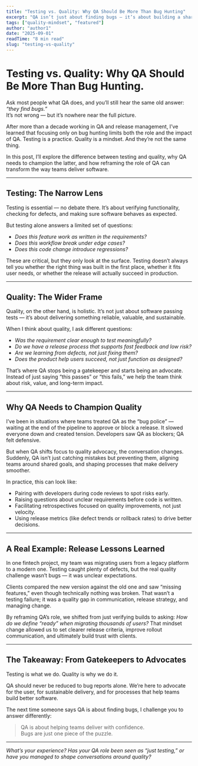 ```yaml
---
title: "Testing vs. Quality: Why QA Should Be More Than Bug Hunting"
excerpt: "QA isn’t just about finding bugs — it’s about building a shared culture of quality that goes beyond testing."
tags: ["quality-mindset", "featured"]
author: "author1"
date: "2025-09-01"
readTime: "8 min read"
slug: "testing-vs-quality"
---
```


# Testing vs. Quality: Why QA Should Be More Than Bug Hunting.

Ask most people what QA does, and you’ll still hear the same old answer: *“they find bugs.”*  
It’s not wrong — but it’s nowhere near the full picture.  

After more than a decade working in QA and release management, I’ve learned that focusing only on bug hunting limits both the role and the impact of QA. Testing is a practice. Quality is a mindset. And they’re not the same thing.  

In this post, I’ll explore the difference between testing and quality, why QA needs to champion the latter, and how reframing the role of QA can transform the way teams deliver software.

---

## Testing: The Narrow Lens

Testing is essential — no debate there. It’s about verifying functionality, checking for defects, and making sure software behaves as expected.  

But testing alone answers a limited set of questions:  

- *Does this feature work as written in the requirements?*  
- *Does this workflow break under edge cases?*  
- *Does this code change introduce regressions?*  

These are critical, but they only look at the surface. Testing doesn’t always tell you whether the right thing was built in the first place, whether it fits user needs, or whether the release will actually succeed in production.

---

## Quality: The Wider Frame

Quality, on the other hand, is holistic. It’s not just about software passing tests — it’s about delivering something reliable, valuable, and sustainable.  

When I think about quality, I ask different questions:  

- *Was the requirement clear enough to test meaningfully?*  
- *Do we have a release process that supports fast feedback and low risk?*  
- *Are we learning from defects, not just fixing them?*  
- *Does the product help users succeed, not just function as designed?*  

That’s where QA stops being a gatekeeper and starts being an advocate. Instead of just saying “this passes” or “this fails,” we help the team think about risk, value, and long-term impact.  

---

## Why QA Needs to Champion Quality

I’ve been in situations where teams treated QA as the “bug police” — waiting at the end of the pipeline to approve or block a release. It slowed everyone down and created tension. Developers saw QA as blockers; QA felt defensive.  

But when QA shifts focus to quality advocacy, the conversation changes. Suddenly, QA isn’t just catching mistakes but preventing them, aligning teams around shared goals, and shaping processes that make delivery smoother.  

In practice, this can look like:  

- Pairing with developers during code reviews to spot risks early.  
- Raising questions about unclear requirements before code is written.  
- Facilitating retrospectives focused on quality improvements, not just velocity.  
- Using release metrics (like defect trends or rollback rates) to drive better decisions.  

---

## A Real Example: Release Lessons Learned

In one fintech project, my team was migrating users from a legacy platform to a modern one. Testing caught plenty of defects, but the real quality challenge wasn’t bugs — it was unclear expectations.  

Clients compared the new version against the old one and saw “missing features,” even though technically nothing was broken. That wasn’t a testing failure; it was a quality gap in communication, release strategy, and managing change.  

By reframing QA’s role, we shifted from just verifying builds to asking: *How do we define “ready” when migrating thousands of users?* That mindset change allowed us to set clearer release criteria, improve rollout communication, and ultimately build trust with clients.  

---

## The Takeaway: From Gatekeepers to Advocates

Testing is what we do. Quality is why we do it.  

QA should never be reduced to bug reports alone. We’re here to advocate for the user, for sustainable delivery, and for processes that help teams build better software.  

The next time someone says QA is about finding bugs, I challenge you to answer differently:  

> QA is about helping teams deliver with confidence.  
> Bugs are just one piece of the puzzle.  

---

*What’s your experience? Has your QA role been seen as “just testing,” or have you managed to shape conversations around quality?*  
